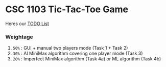 # CSC 1103 Tic-Tac-Toe Game

Heres our [TODO List](./Todo.md)

### Weightage
1. `50%` : GUI + manual two players mode (Task 1 + Task 2)
2. `30%` : AI MiniMax algorithm covering one player mode (Task 3)
3. `20%` : Imperfect MiniMax algorithm (Task 4a) or ML algorithm (Task 4b)